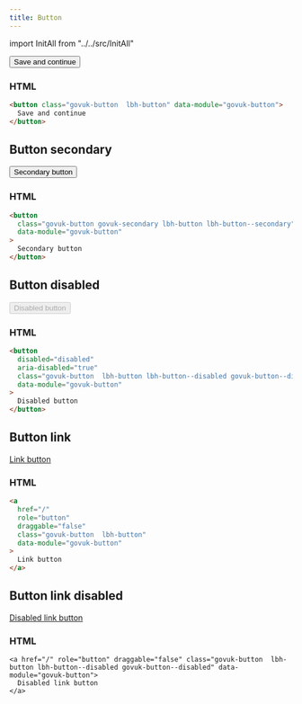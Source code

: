 ```yaml
---
title: Button
---
```


import InitAll from "../../src/InitAll"

<button class="govuk-button  lbh-button" data-module="govuk-button">
  Save and continue
</button>

### HTML

```html
<button class="govuk-button  lbh-button" data-module="govuk-button">
  Save and continue
</button>
```

## Button secondary

<button class="govuk-button govuk-secondary lbh-button lbh-button--secondary" data-module="govuk-button">
  Secondary button
</button>

### HTML

```html
<button
  class="govuk-button govuk-secondary lbh-button lbh-button--secondary"
  data-module="govuk-button"
>
  Secondary button
</button>
```

## Button disabled

<button disabled="disabled" aria-disabled="true" class="govuk-button  lbh-button lbh-button--disabled govuk-button--disabled" data-module="govuk-button">
  Disabled button
</button>

### HTML

```html
<button
  disabled="disabled"
  aria-disabled="true"
  class="govuk-button  lbh-button lbh-button--disabled govuk-button--disabled"
  data-module="govuk-button"
>
  Disabled button
</button>
```

## Button link

<a href="/" role="button" draggable="false" class="govuk-button  lbh-button" data-module="govuk-button">
  Link button
</a>

### HTML

```html
<a
  href="/"
  role="button"
  draggable="false"
  class="govuk-button  lbh-button"
  data-module="govuk-button"
>
  Link button
</a>
```

## Button link disabled

<a href="/" role="button" draggable="false" class="govuk-button  lbh-button lbh-button--disabled govuk-button--disabled" data-module="govuk-button">
  Disabled link button
</a>

### HTML

```
<a href="/" role="button" draggable="false" class="govuk-button  lbh-button lbh-button--disabled govuk-button--disabled" data-module="govuk-button">
  Disabled link button
</a>
```
